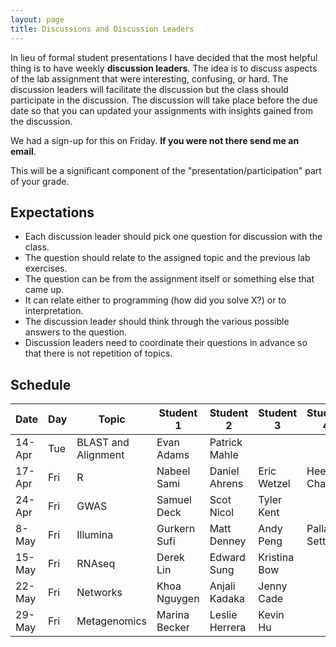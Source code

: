```yaml
---
layout: page
title: Discussions and Discussion Leaders
---
```


In lieu of formal student presentations I have decided that the most helpful thing is to have weekly __discussion leaders__.  The idea is to discuss aspects of the lab assignment that were interesting, confusing, or hard.  The discussion leaders will facilitate the discussion but the class should participate in the discussion.  The discussion will take place before the due date so that you can updated your assignments with insights gained from the discussion.

We had a sign-up for this on Friday.  __If you were not there send me an email__.

This will be a significant component of the "presentation/participation" part of your grade.

## Expectations

* Each discussion leader should pick one question for discussion with the class.
* The question should relate to the assigned topic and the previous lab exercises.
* The question can be from the assignment itself or something else that came up.
* It can relate either to programming (how did you solve X?) or to interpretation.
* The discussion leader should think through the various possible answers to the question.
* Discussion leaders need to coordinate their questions in advance so that there is not repetition of topics.

## Schedule

| Date   | Day | Topic               | Student 1     | Student 2      | Student 3    | Student 4     |
|--------|-----|---------------------|---------------|----------------|--------------|---------------|
| 14-Apr | Tue | BLAST and Alignment | Evan Adams    | Patrick Mahle  |              |               |
| 17-Apr | Fri | R                   | Nabeel Sami   | Daniel Ahrens  | Eric Wetzel  | Heesun Cha    |
| 24-Apr | Fri | GWAS                | Samuel Deck   | Scot Nicol     | Tyler Kent   |               |
| 8-May  | Fri | Illumina            | Gurkern Sufi  | Matt Denney    | Andy Peng    | Pallavi Setty |
| 15-May | Fri | RNAseq              | Derek Lin     | Edward Sung    | Kristina Bow |               |
| 22-May | Fri | Networks            | Khoa Nguygen  | Anjali Kadaka  | Jenny Cade   |               |
| 29-May | Fri | Metagenomics        | Marina Becker | Leslie Herrera | Kevin Hu     |               |

